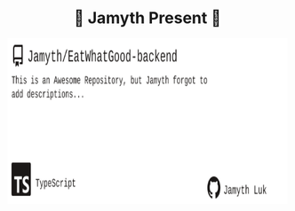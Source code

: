 <!-- built at 6/20/2025, 4:23:06 PM -->
<h1 align="center">
🎉 Jamyth Present 🎉
</h1>
<p align="center">
    <a href="https://github.com/Jamyth/EatWhatGood-backend">
        <img width="1000" height="300" src="./readme.svg" />
    </a>
</p>